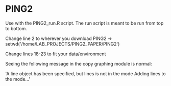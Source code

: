 # PING2
Use with the PING2_run.R script.
The run script is meant to be run from top to bottom.

Change line 2 to wherever you download PING2 -> setwd('/home/LAB_PROJECTS/PING2_PAPER/PING2')

Change lines 18-23 to fit your data/environment

Seeing the following message in the copy graphing module is normal:

'A line object has been specified, but lines is not in the mode
Adding lines to the mode...'

